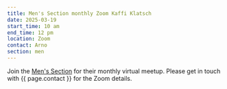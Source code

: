 ```yaml
---
title: Men's Section monthly Zoom Kaffi Klatsch
date: 2025-03-19
start_time: 10 am
end_time: 12 pm
location: Zoom
contact: Arno
section: men
---
```


Join the [Men's Section][mens] for their monthly virtual meetup. Please get in
touch with {{ page.contact }} for the Zoom details.

[mens]: <{% link _pages/sections/men.md %}>
